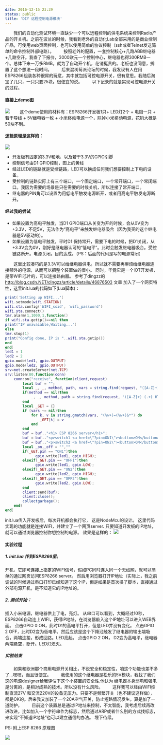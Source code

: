 ```yaml
---
date: 2016-12-15 23:39
status: public
title: 'DIY 远程控制电源模块'
---
```


&emsp;&emsp;我们的自动化测试环境一直缺少一个可以远程控制的供电系统来控制Radio产品的开关机。之前在波兰的时候，我看到老外的自动化Lab全部采用的是商业控制产品，可使用web页面控制，也可以使用简单的协议控制（ssh或者Telnet发送简单的命令控制外部电路）。
&emsp;&emsp;按照老外的配置，一套控制核心+几路ABB继电器+几路空开。我查了下报价，3000欧元一个控制中心，继电器也得300RMB一个。总体下来一万多RMB。就为了自动开个机，花销挺贵的。老板也没同意，搁置了这个想法一段时间。
&emsp;&emsp;后来混树莓派论坛的时候，我发现有人在用ESP8266组装各种很屌的玩意，其中就包括可控电源开关，很有意思。我随后淘宝了几只，一只只要25块，很便宜的说。
&emsp;&emsp;以下记录的就是实现可控电源开关的过程。

#### 直接上demo图

![](http://oi16bpd89.bkt.clouddn.com/setup_remote_power.jpg)
&emsp;&emsp;这个demo使用的材料有：ESP8266开发板1只+ LED灯2个 + 电阻一只 + 若干导线 + 5V继电器一枚 + 小米移动电源一个，除掉小米移动电源，花销大概是50块不到。
#### 逻辑原理是这样的：

![](http://oi16bpd89.bkt.clouddn.com/logi1.png)
 - 开发板有固定的3.3V和地，以及若干3.3V的GPIO引脚
 - 控制信号由D1 GPIO控制，图上的黄线
 - 经过LED的链路就是受控链路，LED可以换成任何我们想要控制上下电的设备。
 - 受控制的链路实际上有三个端口，一个固定端口，一个常开端口，一个常闭端口。我因为需要的场景是只在需要的时候关机，所以连接了常开端口。
 - 继电器的PIN角可以设置为用低电平触发电源断开，或者用高电平触发电源断开。
#### 经过我的尝试
 - 如果设置为高电平触发，当D1 GPIO端口从关变为开的时候，会从0V变为+3.3V，不足5V，无法作为“高电平”来触发继电器吸合（因为我买的这个继电器是5V驱动的）。
 - 如果设置为低电平触发，平时D1 保持常开，需要下电的时候，把D1关闭，从+3.3V变为0V，刚好是继电器认可的“低电平”。此时会触发继电器吸合。受控链路断开。电源关闭。目的达成。（PS：后面的代码是写的电源常闭）
 
&emsp;&emsp;这里比较凑巧的是3.3V可以给继电器供电。所以就不需要再麻烦给继电器连接额外的电源，从而可以把整个装置做的很小。
同时，毕竟它是一个IOT开发板，是带WIFI芯片的，可以连接路由器。
参考了dingzz的 http://blog.csdn.NET/dingzz/article/details/46876503 文章
加入了一个网页特性，这里init.lua的代码如下(Lua脚本)：

```lua
print('Setting up WIFI...')
wifi.setmode(wifi.STATION)
wifi.sta.config('WIFI_ssid', 'wifi_password')
wifi.sta.connect()
tmr.alarm(1,1000,1,function()
if wifi.sta.getip()==nil then
print("IP unavaiable,Waiting...")
else
tmr.stop(1)
print("Config done, IP is "..wifi.sta.getip())
end
end)
led1 = 1
led2 = 2
gpio.mode(led1, gpio.OUTPUT)
gpio.mode(led2, gpio.OUTPUT)
srv=net.createServer(net.TCP)
srv:listen(80,function(conn)
	conn:on("receive", function(client,request)
		local buf = "";
		local _, _, method, path, vars = string.find(request, "([A-Z]+) (.+)?(.+) HTTP");
		if(method == nil)then
			_, _, method, path = string.find(request, "([A-Z]+) (.+) HTTP");
		end
		local _GET = {}
		if (vars ~= nil)then
			for k, v in string.gmatch(vars, "(%w+)=(%w+)&*") do
				_GET[k] = v
			end
		end
		buf = buf.."<h1> ESP 8266 server</h1>";
		buf = buf.."<p>switch1 <a href=\"?pin=ON1\"><button>ON</button></a> <a href=\"?pin=OFF1\"><button>OFF</button></a></p>";
		buf = buf.."<p>switch2 <a href=\"?pin=ON2\"><button>ON</button></a> <a href=\"?pin=OFF2\"><button>OFF</button></a></p>";
		local _on,_off = "",""
		if(_GET.pin == "ON1")then
			  gpio.write(led1, gpio.HIGH);
		elseif(_GET.pin == "OFF1")then
			  gpio.write(led1, gpio.LOW);
		elseif(_GET.pin == "ON2")then
			  gpio.write(led2, gpio.HIGH);
		elseif(_GET.pin == "OFF2")then
			  gpio.write(led2, gpio.LOW);
		end
		client:send(buf);
		client:close();
		collectgarbage();
	end)
end)
```
init.lua传入开发板后，每次开机都会执行它，
这是NodeMcu的设计。
这里代码实现的功能就是连接WIFI，并建立了一个网页server.
只要知道开发板的IP地址，就可以通过浏览器控制你想控制的电源。
效果是这样的：
![](http://oi16bpd89.bkt.clouddn.com/remote_web.png)

#### 实验过程
##### 1.  init.lua 传到ESP8266里。
开机，它即可连接上指定的WIFI信号，假如PC同时连入同一个无线网，就可以简单的通过网页访问ESP8266 server。
然后用浏览器打开IP地址（实际上，我之前调试的时候通过串口打印已经知道了这个IP，但是如果是首次换了脚本，直接通过外部电源开机，是不知道它的IP地址的。

##### 2. 测试开始：
插入小米电源，继电器供上了电，亮灯。
从串口可以看到，大概经过10秒，ESP8266自动连上WIFI，获得IP地址，在浏览器敲入这个IP地址可以进入WEB界面。
点击GPIO 0 ON，此时D1的高电平打开，但是LED并没有变化。
点击GPIO 2 OFF，此时D2变为低电平，然后应该是这个下降沿触发了继电器的输出端吸合，两端连接，形成回路。LED亮起。
点击GPIO 2 ON， D2变为高电平，继电器两端悬空，断开。LED灯熄灭。
##### 实验结束

&emsp;&emsp;如果和欧洲那个商用电源开关相比，不说安全和稳定性，咱这个功能也差不多了...嘿嘿，而且很便宜。
&emsp;&emsp;我使用的这个继电器是松乐的5V模块，我找了我们这的电源designer给我评估下这个小装置的安全性.他认为
继电器本身弱电和强电是分离的，是相对成熟的技术。所以没有什么风险。
&emsp;&emsp;这样我可以经由WIFI控制直流27V 和交流220V的设备无压力。只要不是频繁开关（也不建议这样做），都是OK的。后来我又加装了一个20A空气开关，防止短路情况发生。算是加了一道防护。
&emsp;&emsp;目前这个装置总是通过IP地址来控制，不太智能，我考虑后续再改进改进，比如加入一个字符串作为标志，然后通过ARP或者什么别的方式找标志，来实现“不知道IP地址”也可以建立通信的办法。
埋下待续。

PS: 附上ESP 8266 原理图

![](http://oi16bpd89.bkt.clouddn.com/pinpin.png)